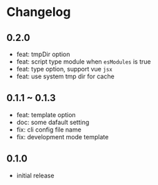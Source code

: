 # Changelog

## 0.2.0

- feat: tmpDir option
- feat: script type module when `esModules` is true
- feat: type option, support vue `jsx`
- feat: use system tmp dir for cache

## 0.1.1 ~ 0.1.3

- feat: template option
- doc: some dafault setting
- fix: cli config file name
- fix: development mode template

## 0.1.0

- initial release
